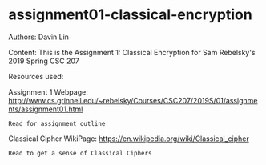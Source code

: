 # assignment01-classical-encryption

Authors: Davin Lin

Content: This is the Assignment 1: Classical Encryption for Sam Rebelsky's 2019 Spring CSC 207

Resources used: 

  Assignment 1 Webpage: http://www.cs.grinnell.edu/~rebelsky/Courses/CSC207/2019S/01/assignments/assignment01.html
    
    Read for assignment outline
    
  Classical Cipher WikiPage: https://en.wikipedia.org/wiki/Classical_cipher
    
    Read to get a sense of Classical Ciphers
